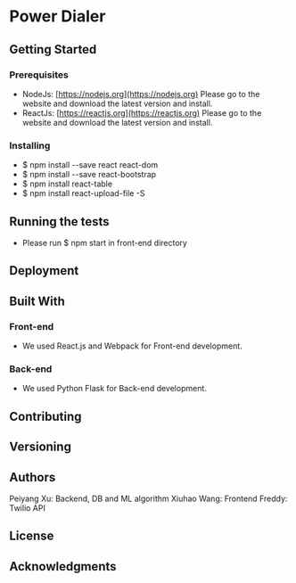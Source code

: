 # Power Dialer


## Getting Started


### Prerequisites

- NodeJs: [https://nodejs.org](https://nodejs.org) Please go to the website and download the latest version and install.
- ReactJs: [https://reactjs.org](https://reactjs.org) Please go to the website and download the latest version and install.

### Installing
- $ npm install --save react react-dom 
- $ npm install --save react-bootstrap
- $ npm install react-table
- $ npm install react-upload-file -S


## Running the tests
- Please run $ npm start in front-end directory

## Deployment


## Built With

### Front-end

- We used React.js and Webpack for Front-end development.

### Back-end

- We used Python Flask for Back-end development.

## Contributing


## Versioning


## Authors
Peiyang Xu: Backend, DB and ML algorithm
Xiuhao Wang: Frontend
Freddy: Twilio API

## License


## Acknowledgments


